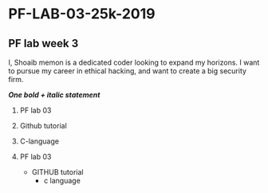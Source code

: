 # PF-LAB-03-25k-2019
## PF lab week 3
I, Shoaib memon is a dedicated coder looking to expand my horizons.
I want to pursue my career in ethical hacking, and want to create a big security firm.

***One bold + italic statement***

1. PF lab 03
2. Github tutorial
3. C-language

1. PF lab 03
   - GITHUB tutorial
     - c language
       
           
